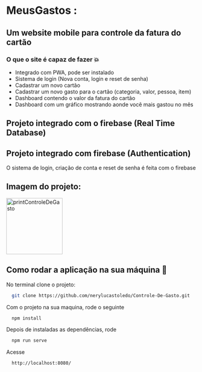# MeusGastos :


## Um website mobile para controle da fatura do cartão


### O que o site é capaz de fazer 💥

- Integrado com PWA, pode ser instalado
- Sistema de login (Nova conta, login e reset de senha)
- Cadastrar um novo cartão
- Cadastrar um novo gasto para o cartão (categoria, valor, pessoa, item)
- Dashboard contendo o valor da fatura do cartão
- Dashboard com um gráfico mostrando aonde você mais gastou no mês

## Projeto integrado com o firebase (Real Time Database)

## Projeto integrado com firebase (Authentication)
O sistema de login, criação de conta e reset de senha é feita com o firebase

## Imagem do projeto:
<img width="149" alt="printControleDeGasto" src="https://user-images.githubusercontent.com/20606664/151351613-09fa98ab-d0be-40a6-bc82-23d49cbf84f1.png">

## Como rodar a aplicação na sua máquina :rocket:
No terminal clone o projeto:

```sh
  git clone https://github.com/nerylucastoledo/Controle-De-Gasto.git
```

Com o projeto na sua maquina, rode o seguinte

```sh
  npm install
```

Depois de instaladas as dependências, rode

```sh
  npm run serve
```

Acesse

```sh
  http://localhost:8080/
```
